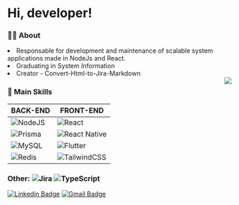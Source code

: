 
  <h1 align="start"> Hi, developer!


### ✍🏼 About
<li>Responsable for development and maintenance of scalable system applications made in NodeJs and React.</li>
  <li>Graduating in System Information</li>
<li>Creator - Convert-Html-to-Jira-Markdown</li>
  
<img align="right" src="https://i.pinimg.com/originals/ca/f7/95/caf7956e99ae518a2c70ec8d7d110089.gif"/>

### 🚀 Main Skills 


|BACK-END| FRONT-END  | 
|---------------------------------------------------------------|---|
|![NodeJS](https://img.shields.io/badge/node.js-6DA55F?style=for-the-badge&logo=node.js&logoColor=white)| ![React](https://img.shields.io/badge/react-%2320232a.svg?style=for-the-badge&logo=react&logoColor=%2361DAFB) |
|![Prisma](https://img.shields.io/badge/Prisma-3982CE?style=for-the-badge&logo=Prisma&logoColor=white)|![React Native](https://img.shields.io/badge/react_native-%2320232a.svg?style=for-the-badge&logo=react&logoColor=%2361DAFB)  |
|![MySQL](https://img.shields.io/badge/mysql-%2300f.svg?style=for-the-badge&logo=mysql&logoColor=white)|![Flutter](https://img.shields.io/badge/Flutter-%2302569B.svg?style=for-the-badge&logo=Flutter&logoColor=white) |
|![Redis](https://img.shields.io/badge/redis-%23DD0031.svg?style=for-the-badge&logo=redis&logoColor=white)|![TailwindCSS](https://img.shields.io/badge/tailwindcss-%2338B2AC.svg?style=for-the-badge&logo=tailwind-css&logoColor=white)|
 
### Other: ![Jira](https://img.shields.io/badge/jira-%230A0FFF.svg?style=for-the-badge&logo=jira&logoColor=white)  ![TypeScript](https://img.shields.io/badge/typescript-%23007ACC.svg?style=for-the-badge&logo=typescript&logoColor=white)


[![Linkedin Badge](https://img.shields.io/badge/-Lucas%20Granjense-%23363636?style=flatsquare&logo=Linkedin&logoColor=white&link=https://www.linkedin.com/in/lucas-granjense-5869811b8/)](https://www.linkedin.com/in/lucas-granjense-5869811b8/) [![Gmail Badge](https://img.shields.io/badge/-23.lucasdoliveira@gmail.com-%23363636?style=flat-square&logo=Gmail&logoColor=white&link=mailto:lorison.gilles@gmail.com)](mailto:https://img.shields.io/badge/-23.lucasdoliveira@gmail.com-c14438?style=flat-square&logo=Gmail&logoColor=white&link=mailto:lorison.gilles@gmail.com)

